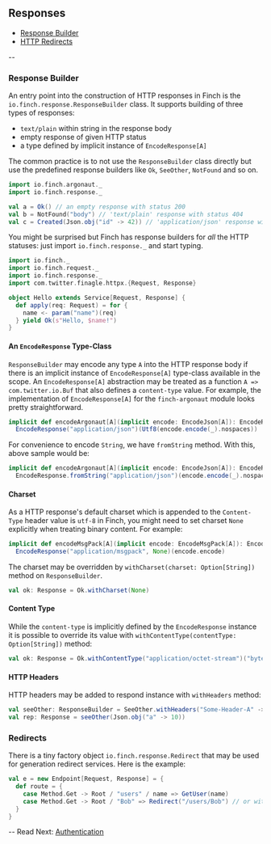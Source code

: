 ## Responses

* [Response Builder](response.md#response-builder)
* [HTTP Redirects](response.md#redirects)

--

### Response Builder

An entry point into the construction of HTTP responses in Finch is the `io.finch.response.ResponseBuilder` class. It
supports building of three types of responses:

* `text/plain` within string in the response body
* empty response of given HTTP status
* a type defined by implicit instance of `EncodeResponse[A]`

The common practice is to not use the `ResponseBuilder` class directly but use the predefined response builders like
`Ok`, `SeeOther`, `NotFound` and so on.

```scala
import io.finch.argonaut._
import io.finch.response._

val a = Ok() // an empty response with status 200
val b = NotFound("body") // 'text/plain' response with status 404
val c = Created(Json.obj("id" -> 42)) // 'application/json' response with status 201
```

You might be surprised but Finch has response builders for _all_ the HTTP statuses: just import `io.finch.response._`
and start typing.

```scala
import io.finch._
import io.finch.request._
import io.finch.response._
import com.twitter.finagle.httpx.{Request, Response}

object Hello extends Service[Request, Response] {
  def apply(req: Request) = for {
    name <- param("name")(req)
  } yield Ok(s"Hello, $name!")
}
```

#### An `EncodeResponse` Type-Class

`ResponseBuilder` may encode any type `A` into the HTTP response body if there is an implicit instance of
`EncodeResponse[A]` type-class available in the scope. An `EncodeResponse[A]` abstraction may be treated as a function
`A => com.twitter.io.Buf` that also defines a `content-type` value. For example, the implementation of `EncodeResponse[A]`
for the `finch-argonaut` module looks pretty straightforward.

```scala
implicit def encodeArgonaut[A](implicit encode: EncodeJson[A]): EncodeResponse[A] =
  EncodeResponse("application/json")(Utf8(encode.encode(_).nospaces))
```

For convenience to encode `String`, we have `fromString` method. With this, above sample would be:

```scala
implicit def encodeArgonaut[A](implicit encode: EncodeJson[A]): EncodeResponse[A] =
  EncodeResponse.fromString("application/json")(encode.encode(_).nospaces)
```

#### Charset

As a HTTP response's default charset which is appended to the `Content-Type` header value is `utf-8` in Finch, you might
need to set charset `None` explicitly when treating binary content. For example:

```scala
implicit def encodeMsgPack[A](implicit encode: EncodeMsgPack[A]): EncodeResponse[A] =
  EncodeResponse("application/msgpack", None)(encode.encode)
```

The charset may be overridden by `withCharset(charset: Option[String])` method on `ResponseBuilder`.

```scala
val ok: Response = Ok.withCharset(None)
```

#### Content Type

While the `content-type` is implicitly defined by the `EncodeResponse` instance it is possible to override its value
with `withContentType(contentType: Option[String])` method:

```scala
val ok: Response = Ok.withContentType("application/octet-stream")("byte string")
```

#### HTTP Headers

HTTP headers may be added to respond instance with `withHeaders` method:

```scala
val seeOther: ResponseBuilder = SeeOther.withHeaders("Some-Header-A" -> "a", "Some-Header-B" -> "b")
val rep: Response = seeOther(Json.obj("a" -> 10))
```

### Redirects

There is a tiny factory object `io.finch.response.Redirect` that may be used for generation redirect services. Here is
the example:

```scala
val e = new Endpoint[Request, Response] = {
  def route = {
    case Method.Get -> Root / "users" / name => GetUser(name)
    case Method.Get -> Root / "Bob" => Redirect("/users/Bob") // or with path object
  }
}
```

--
Read Next: [Authentication](auth.md)
